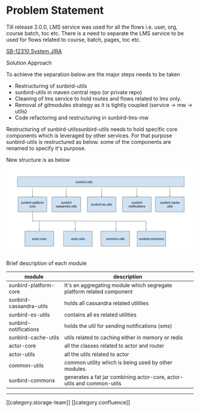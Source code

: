 # Problem Statement

Till release 2.0.0, LMS service was used for all the flows i.e. user, org, course batch, toc etc. There is a need to separate the LMS service to be used for flows related to course, batch, pages, toc etc.

[SB-12310 System JIRA](https://browse/SB-12310)

Solution Approach

To achieve the separation below are the major steps needs to be taken

* Restructuring of sunbird-utils
* sunbird-utils in maven central repo (or private repo)
* Cleaning of lms service to hold routes and flows related to lms only.
* Removal of gitmodules strategy as it is tightly coupled (service → mw → utils)
* Code refactoring and restructuring in sunbird-lms-mw

Restructuring of sunbird-utilssunbird-utils needs to hold specific core components which is leveraged by other services. For that purpose sunbird-utils is restructured as below. some of the components are renamed to specify it's purpose.

New structure is as below

![](../../../../Design/FullExport/images/storage/sunbird-utils.png)

Brief description of each module

| module                  | description                                                            |
| ----------------------- | ---------------------------------------------------------------------- |
| sunbird-platform-core   | It's an aggregating module which segregate platform related component  |
| sunbird-cassandra-utils | holds all cassandra related utilities                                  |
| sunbird-es-utils        | contains all es related utilities                                      |
| sunbird-notifications   | holds the util for sending notifications (sms)                         |
| sunbird-cache-utils     | utils related to caching either in memory or redis                     |
| actor-core              | all the classes related to actor and router                            |
| actor-utils             | all the utils related to actor                                         |
| common-utils            | common utility which is being used by other modules.                   |
| sunbird-commons         | generates a fat jar combining actor-core, actor-utils and common-utils |

***

\[\[category.storage-team]] \[\[category.confluence]]
